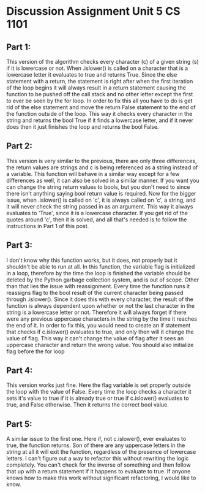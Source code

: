 
# Discussion Assignment Unit 5 CS 1101

## Part 1:

This version of the algorithm checks every character (c) of a given string (s) if it is lowercase or not. When .islower() is called on a character that is a lowercase letter it evaluates to true and returns True. Since the else statement with a return, the statement is right after when the first iteration of the loop begins it will always result in a return statement causing the function to be pushed off the call stack and no other letter except the first to ever be seen by the for loop. In order to fix this all you have to do is get rid of the else statement and move the return False statement to the end of the function outside of the loop. This way it checks every character in the string and returns the bool True if it finds a lowercase letter, and if it never does then it just finishes the loop and returns the bool False.

## Part 2:

This version is very similar to the previous, there are only three differences, the return values are strings and c is being referenced as a string instead of a variable. This function will behave in a similar way except for a few differences as well, it can also be solved in a similar manner. If you want you can change the string return values to bools, but you don't need to since there isn't anything saying bool return value is required. Now for the bigger issue, when .islower() is called on 'c', it is always called on 'c', a string, and it will never check the string passed in as an argument. This way it always evaluates to 'True', since it is a lowercase character. If you get rid of the quotes around 'c', then it is solved, and all that's needed is to follow the instructions in Part 1 of this post.

## Part 3:

I don't know why this function works, but it does, not properly but it shouldn't be able to run at all. In this function, the variable flag is initialized in a loop, therefore by the time the loop is finished the variable should be deleted by the Python garbage collection system, and is out of scope. Other than that lies the issue with reassignment. Every time the function runs it reassigns flag to the bool result of the current character being passed through .islower(). Since it does this with every character, the result of the function is always dependent upon whether or not the last character in the string is a lowercase letter or not. Therefore it will always forget if there were any previous uppercase characters in the string by the time it reaches the end of it. In order to fix this, you would need to create an if statement that checks if c.islower() evaluates to true, and only then will it change the value of flag. This way it can't change the value of flag after it sees an uppercase character and return the wrong value. You should also initialize flag before the for loop

## Part 4:

This version works just fine. Here the flag variable is set properly outside the loop with the value of False. Every time the loop checks a character it sets it's value to true if it is already true or true if c.islower() evaluates to true, and False otherwise. Then it returns the correct bool value.

## Part 5:

A similar issue to the first one. Here if, not c.islower(), ever evaluates to true, the function returns. Son of there are any uppercase letters in the string at all it will exit the function, regardless of the presence of lowercase letters. I can't figure out a way to refactor this without rewriting the logic completely. You can't check for the inverse of something and then follow that up with a return statement if it happens to evaluate to true. If anyone knows how to make this work without significant refactoring, I would like to know.